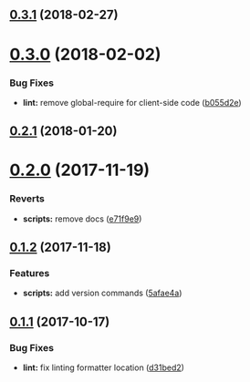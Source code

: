<a name="0.3.1"></a>
## [0.3.1](https://github.com/Beg-in/project/compare/0.3.0...0.3.1) (2018-02-27)



<a name="0.3.0"></a>
# [0.3.0](https://github.com/Beg-in/project/compare/0.2.1...0.3.0) (2018-02-02)


### Bug Fixes

* **lint:** remove global-require for client-side code ([b055d2e](https://github.com/Beg-in/project/commit/b055d2e))



<a name="0.2.1"></a>
## [0.2.1](https://github.com/Beg-in/project/compare/0.2.0...0.2.1) (2018-01-20)



<a name="0.2.0"></a>
# [0.2.0](https://github.com/Beg-in/project/compare/0.1.2...0.2.0) (2017-11-19)


### Reverts

* **scripts:** remove docs ([e71f9e9](https://github.com/Beg-in/project/commit/e71f9e9))



<a name="0.1.2"></a>
## [0.1.2](https://github.com/Beg-in/project/compare/0.1.1...0.1.2) (2017-11-18)


### Features

* **scripts:** add version commands ([5afae4a](https://github.com/Beg-in/project/commit/5afae4a))



<a name="0.1.1"></a>
## [0.1.1](https://github.com/Beg-in/project/compare/d31bed2...0.1.1) (2017-10-17)


### Bug Fixes

* **lint:** fix linting formatter location ([d31bed2](https://github.com/Beg-in/project/commit/d31bed2))



